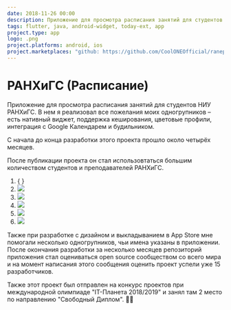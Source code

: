 ```yaml
---
date: 2018-11-26 00:00
description: Приложение для просмотра расписания занятий для студентов НИУ РАНХиГС. В нем я реализовал все пожелания моих одногрупников – есть нативный виджет, поддержка кеширования, цветовые профили, интеграция с Google Календарем и будильником. Сейчас им пользуется большая часть студентов и преподавателей РАНХиГС.
tags: flutter, java, android-widget, today-ext, app
project.type: app
logo: .png
project.platforms: android, ios
project.marketplaces: "github: https://github.com/CoolONEOfficial/ranepa_timetable", "google_play: https://play.google.com/store/apps/details?id=ru.coolone.ranepatimetable"
---
```

# РАНХиГС (Расписание)

Приложение для просмотра расписания занятий для студентов НИУ РАНХиГС. В нем я реализовал все пожелания моих одногрупников – есть нативный виджет, поддержка кеширования, цветовые профили, интеграция с Google Календарем и будильником. 

С начала до конца разработки этого проекта прошло около четырёх месяцев.

После публикации проекта он стал использовтаться большим количеством студентов и преподавателей РАНХиГС.

1. { }
2. ![ ](/img/projects/ranepa-timetable/2_400x400.jpg)
3. ![ ](/img/projects/ranepa-timetable/4_400x400.jpg)
4. ![ ](/img/projects/ranepa-timetable/1_400x400.jpg)
5. ![ ](/img/projects/ranepa-timetable/3_400x400.jpg)
6. ![ ](/img/projects/ranepa-timetable/5_400x400.jpg)

 Также при разработке с дизайном и выкладыванием в App Store мне помогали несколько одногрупников, чьи имена указаны в приложении. После окончания разработки за несколько месяцев репозиторий приложения стал оцениваться open source сообществом со всего мира и на момент написания этого сообщения оценить проект успели уже 15 разработчиков.
 
Также этот проект был отправлен на конкурс проектов при международной олимпиаде "IT-Планета 2018/2019" и занял там 2 место по направлению "Свободный Диплом". 🎉😁
